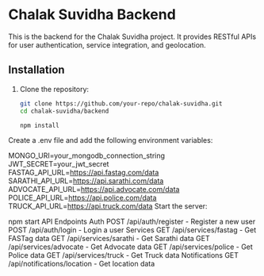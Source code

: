 # Chalak Suvidha Backend

This is the backend for the Chalak Suvidha project. It provides RESTful APIs for user authentication, service integration, and geolocation.

## Installation

1. Clone the repository:
   ```bash
   git clone https://github.com/your-repo/chalak-suvidha.git
   cd chalak-suvidha/backend

   npm install
Create a .env file and add the following environment variables:

MONGO_URI=your_mongodb_connection_string
JWT_SECRET=your_jwt_secret
FASTAG_API_URL=https://api.fastag.com/data
SARATHI_API_URL=https://api.sarathi.com/data
ADVOCATE_API_URL=https://api.advocate.com/data
POLICE_API_URL=https://api.police.com/data
TRUCK_API_URL=https://api.truck.com/data
Start the server:

npm start
API Endpoints
Auth
POST /api/auth/register - Register a new user
POST /api/auth/login - Login a user
Services
GET /api/services/fastag - Get FASTag data
GET /api/services/sarathi - Get Sarathi data
GET /api/services/advocate - Get Advocate data
GET /api/services/police - Get Police data
GET /api/services/truck - Get Truck data
Notifications
GET /api/notifications/location - Get location data